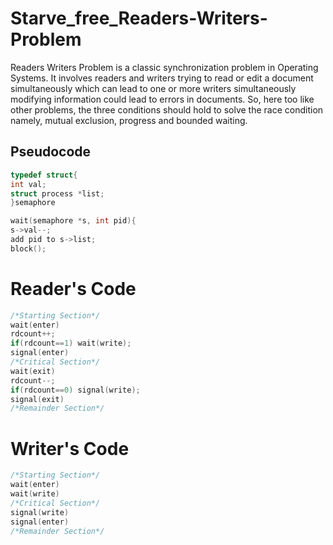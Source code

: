 # Starve_free_Readers-Writers-Problem
Readers Writers Problem is a classic synchronization problem in Operating Systems. It involves readers and writers trying to read or edit a document simultaneously which can lead to one or more writers simultaneously modifying information could lead to errors in documents. So, here too like other problems, the three conditions should hold to solve the race condition namely, mutual exclusion, progress and bounded waiting.
## Pseudocode
```cpp
typedef struct{
int val;
struct process *list;
}semaphore

wait(semaphore *s, int pid){
s->val--;
add pid to s->list;
block();
```
# Reader's Code
```cpp
/*Starting Section*/
wait(enter)
rdcount++;
if(rdcount==1) wait(write);
signal(enter)
/*Critical Section*/
wait(exit)
rdcount--;
if(rdcount==0) signal(write);
signal(exit)
/*Remainder Section*/
```
# Writer's Code
```cpp
/*Starting Section*/
wait(enter)
wait(write)
/*Critical Section*/
signal(write)
signal(enter)
/*Remainder Section*/
```
